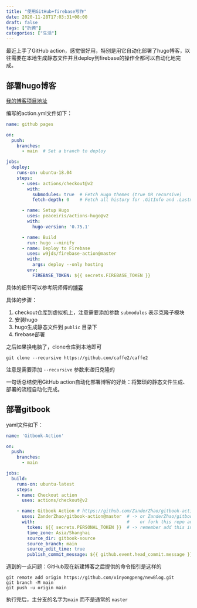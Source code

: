 ```yaml
---
title: "使用GitHub+firebase写作"
date: 2020-11-28T17:03:31+08:00
draft: false
tags: ["折腾"]
categories: ["生活"]
---
```


最近上手了GitHub action，感觉很好用，特别是用它自动化部署了hugo博客，以往需要在本地生成静态文件并且deploy到firebase的操作全都可以自动化地完成。



## 部署hugo博客

[我的博客项目地址](https://github.com/xinyongpeng/newBlog)

编写的action.yml文件如下：

```yaml
name: github pages

on:
  push:
    branches:
      - main  # Set a branch to deploy

jobs:
  deploy:
    runs-on: ubuntu-18.04
    steps:
      - uses: actions/checkout@v2
        with:
          submodules: true  # Fetch Hugo themes (true OR recursive)
          fetch-depth: 0    # Fetch all history for .GitInfo and .Lastmod

      - name: Setup Hugo
        uses: peaceiris/actions-hugo@v2
        with:
          hugo-version: '0.75.1'

      - name: Build
        run: hugo --minify
      - name: Deploy to Firebase
        uses: w9jds/firebase-action@master
        with:
          args: deploy --only hosting
        env:
          FIREBASE_TOKEN: ${{ secrets.FIREBASE_TOKEN }}
```

具体的细节可以参考阮师傅的[博客](http://www.ruanyifeng.com/blog/2019/09/getting-started-with-github-actions.html)

具体的步骤：

1. checkout仓库到虚拟机上，注意需要添加参数 `submodules` 表示克隆子模块
2. 安装hugo
3. hugo生成静态文件到 `public` 目录下
4. firebase部署



之后如果换电脑了，clone仓库到本地即可

```
git clone --recursive https://github.com/caffe2/caffe2
```

注意是需要添加 `--recursive` 参数来递归克隆的



一句话总结使用GitHub action自动化部署博客的好处：将繁琐的静态文件生成、部署的流程自动化完成。

## 部署gitbook

yaml文件如下：

```yaml
name: 'Gitbook-Action'

on:
  push:
    branches:
      - main

jobs:
  build:
    runs-on: ubuntu-latest
    steps:
    - name: Checkout action
      uses: actions/checkout@v2

    - name: Gitbook Action # https://github.com/ZanderZhao/gitbook-action/releases
      uses: ZanderZhao/gitbook-action@master  # -> or ZanderZhao/gitbook-action@v1.2.4, Just example, click above, use latest please
      with:                                   #    or fork this repo and use YourName/gitbook-action@master
        token: ${{ secrets.PERSONAL_TOKEN }}  # -> remember add this in settings/secrets as https://ZanderZhao.github.io/gitbook-action/
        time_zone: Asia/Shanghai
        source_dir: gitbook-source
        source_branch: main
        source_edit_time: true
        publish_commit_message: ${{ github.event.head_commit.message }}

```

遇到的一点问题：GitHub现在新建博客之后提供的命令指引是这样的

```
git remote add origin https://github.com/xinyongpeng/newBlog.git
git branch -M main
git push -u origin main
```

执行完后，主分支的名字为`main` 而不是通常的 `master`

